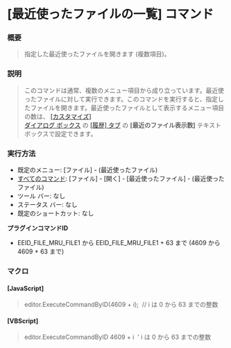 # \[最近使ったファイルの一覧\] コマンド

### 概要

> 指定した最近使ったファイルを開きます (複数項目)。

### 説明

> このコマンドは通常、複数のメニュー項目から成り立っています。最近使ったファイルに対して実行できます。このコマンドを実行すると、指定したファイルを開きます。最近使ったファイルとして表示するメニュー項目の数は、 [\[カスタマイズ\] \
> ダイアログ ボックス](../../dlg/customize/index) の [\[履歴\] タブ](../../dlg/customize/history/index) の **\[最近のファイル表示数\]**
> テキスト ボックスで設定できます。

### 実行方法

- 既定のメニュー: \[ファイル\] \- (最近使ったファイル)
- [すべてのコマンド](../../glossary/allcommands): \[ファイル\] \- \[開く\] \- \[最近使ったファイル\] \- (最近使ったファイル)
- ツール バー: なし
- ステータス バー: なし
- 既定のショートカット: なし

**プラグインコマンドID**

- EEID\_FILE\_MRU\_FILE1 から EEID\_FILE\_MRU\_FILE1 + 63 まで (4609 から 4609 + 63 まで)

### マクロ

#### \[JavaScript\]

> editor.ExecuteCommandByID(4609 + i);  // i は 0 から 63 までの整数

#### \[VBScript\]

> editor.ExecuteCommandByID 4609 + i  ' i は 0 から 63 までの整数
